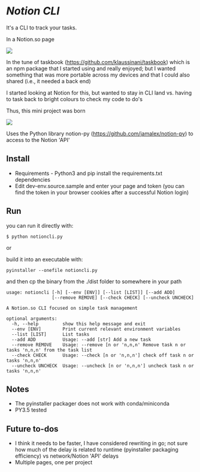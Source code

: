 # *Notion CLI*

It's a CLI to track your tasks.

In a Notion.so page

![](https://github.com/kris-hansen/notion-cli/blob/master/notionclilist.gif)

In the tune of taskbook (https://github.com/klaussinani/taskbook) which is an npm package that I started using and really enjoyed; but I wanted something that was more portable across my devices and that I could also shared (i.e., it needed a back end)

I started looking at Notion for this, but wanted to stay in CLI land vs. having to task back to bright colours to check my code to do's

Thus, this mini project was born

![](https://github.com/kris-hansen/notion-cli/blob/master/notioncliadd.gif)

Uses the Python library notion-py (https://github.com/jamalex/notion-py) to access to the Notion 'API'

## Install

- Requirements - Python3 and pip install the requirements.txt dependencies 
- Edit dev-env.source.sample and enter your page and token (you can find the token in your browser cookies after a successful Notion login)

## Run

you can run it directly with:

`$ python notioncli.py`

or

build it into an executable with:

`pyinstaller --onefile notioncli.py`

and then cp the binary from the ./dist folder to somewhere in your path

```$ notioncli --help
usage: notioncli [-h] [--env [ENV]] [--list [LIST]] [--add ADD]
                 [--remove REMOVE] [--check CHECK] [--uncheck UNCHECK]

A Notion.so CLI focused on simple task management

optional arguments:
  -h, --help         show this help message and exit
  --env [ENV]        Print current relevant environment variables
  --list [LIST]      List tasks
  --add ADD          Usage: --add [str] Add a new task
  --remove REMOVE    Usage: --remove [n or 'n,n,n' Remove task n or tasks 'n,n,n' from the task list
  --check CHECK      Usage: --check [n or 'n,n,n'] check off task n or tasks 'n,n,n' 
  --uncheck UNCHECK  Usage: --uncheck [n or 'n,n,n'] uncheck task n or tasks 'n,n,n' 
```

## Notes

- The pyinstaller packager does not work with conda/miniconda
- PY3.5 tested

## Future to-dos

- I think it needs to be faster, I have considered rewriting in go; not sure how much of the delay is related to runtime (pyinstaller packaging efficiency)
vs network/Notion 'API' delays
- Multiple pages, one per project